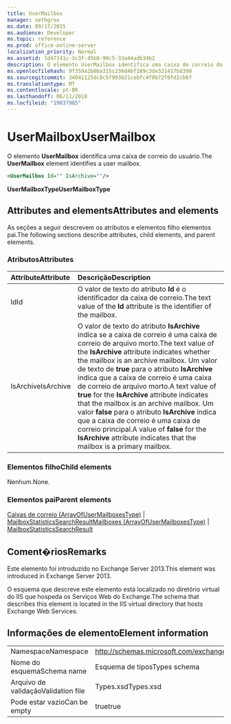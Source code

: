 ```yaml
---
title: UserMailbox
manager: sethgros
ms.date: 09/17/2015
ms.audience: Developer
ms.topic: reference
ms.prod: office-online-server
localization_priority: Normal
ms.assetid: 1d47141c-3c3f-45b8-90c5-33a44adb34b2
description: O elemento UserMailbox identifica uma caixa de correio do usuário.
ms.openlocfilehash: 9f359a2b0ba315c236d4bf189c3de321417bd390
ms.sourcegitcommit: 34041125dc8c5f993b21cebfc4f8b72f0fd2cb6f
ms.translationtype: MT
ms.contentlocale: pt-BR
ms.lasthandoff: 06/11/2018
ms.locfileid: "19837985"
---
```

# <a name="usermailbox"></a><span data-ttu-id="66e2e-103">UserMailbox</span><span class="sxs-lookup"><span data-stu-id="66e2e-103">UserMailbox</span></span>

<span data-ttu-id="66e2e-104">O elemento **UserMailbox** identifica uma caixa de correio do usuário.</span><span class="sxs-lookup"><span data-stu-id="66e2e-104">The **UserMailbox** element identifies a user mailbox.</span></span> 
  
```XML
<UserMailbox Id="" IsArchive=""/>
```

 <span data-ttu-id="66e2e-105">**UserMailboxType**</span><span class="sxs-lookup"><span data-stu-id="66e2e-105">**UserMailboxType**</span></span>
## <a name="attributes-and-elements"></a><span data-ttu-id="66e2e-106">Attributes and elements</span><span class="sxs-lookup"><span data-stu-id="66e2e-106">Attributes and elements</span></span>

<span data-ttu-id="66e2e-107">As seções a seguir descrevem os atributos e elementos filho elementos pai.</span><span class="sxs-lookup"><span data-stu-id="66e2e-107">The following sections describe attributes, child elements, and parent elements.</span></span>
  
### <a name="attributes"></a><span data-ttu-id="66e2e-108">Atributos</span><span class="sxs-lookup"><span data-stu-id="66e2e-108">Attributes</span></span>

|<span data-ttu-id="66e2e-109">**Attribute**</span><span class="sxs-lookup"><span data-stu-id="66e2e-109">**Attribute**</span></span>|<span data-ttu-id="66e2e-110">**Descrição**</span><span class="sxs-lookup"><span data-stu-id="66e2e-110">**Description**</span></span>|
|:-----|:-----|
|<span data-ttu-id="66e2e-111">Id</span><span class="sxs-lookup"><span data-stu-id="66e2e-111">Id</span></span>  <br/> |<span data-ttu-id="66e2e-112">O valor de texto do atributo **Id** é o identificador da caixa de correio.</span><span class="sxs-lookup"><span data-stu-id="66e2e-112">The text value of the **Id** attribute is the identifier of the mailbox.</span></span>  <br/> |
|<span data-ttu-id="66e2e-113">IsArchive</span><span class="sxs-lookup"><span data-stu-id="66e2e-113">IsArchive</span></span>  <br/> |<span data-ttu-id="66e2e-114">O valor de texto do atributo **IsArchive** indica se a caixa de correio é uma caixa de correio de arquivo morto.</span><span class="sxs-lookup"><span data-stu-id="66e2e-114">The text value of the **IsArchive** attribute indicates whether the mailbox is an archive mailbox.</span></span> <span data-ttu-id="66e2e-115">Um valor de texto de **true** para o atributo **IsArchive** indica que a caixa de correio é uma caixa de correio de arquivo morto.</span><span class="sxs-lookup"><span data-stu-id="66e2e-115">A text value of **true** for the **IsArchive** attribute indicates that the mailbox is an archive mailbox.</span></span> <span data-ttu-id="66e2e-116">Um valor **false** para o atributo **IsArchive** indica que a caixa de correio é uma caixa de correio principal.</span><span class="sxs-lookup"><span data-stu-id="66e2e-116">A value of **false** for the **IsArchive** attribute indicates that the mailbox is a primary mailbox.</span></span>  <br/> |
   
### <a name="child-elements"></a><span data-ttu-id="66e2e-117">Elementos filho</span><span class="sxs-lookup"><span data-stu-id="66e2e-117">Child elements</span></span>

<span data-ttu-id="66e2e-118">Nenhum.</span><span class="sxs-lookup"><span data-stu-id="66e2e-118">None.</span></span>
  
### <a name="parent-elements"></a><span data-ttu-id="66e2e-119">Elementos pai</span><span class="sxs-lookup"><span data-stu-id="66e2e-119">Parent elements</span></span>

<span data-ttu-id="66e2e-120">[Caixas de correio (ArrayOfUserMailboxesType)](mailboxes-arrayofusermailboxestype.md) | [MailboxStatisticsSearchResult](mailboxstatisticssearchresult.md)</span><span class="sxs-lookup"><span data-stu-id="66e2e-120">[Mailboxes (ArrayOfUserMailboxesType)](mailboxes-arrayofusermailboxestype.md) | [MailboxStatisticsSearchResult](mailboxstatisticssearchresult.md)</span></span>
  
## <a name="remarks"></a><span data-ttu-id="66e2e-121">Coment�rios</span><span class="sxs-lookup"><span data-stu-id="66e2e-121">Remarks</span></span>

<span data-ttu-id="66e2e-122">Este elemento foi introduzido no Exchange Server 2013.</span><span class="sxs-lookup"><span data-stu-id="66e2e-122">This element was introduced in Exchange Server 2013.</span></span>
  
<span data-ttu-id="66e2e-123">O esquema que descreve este elemento está localizado no diretório virtual do IIS que hospeda os Serviços Web do Exchange.</span><span class="sxs-lookup"><span data-stu-id="66e2e-123">The schema that describes this element is located in the IIS virtual directory that hosts Exchange Web Services.</span></span>
  
## <a name="element-information"></a><span data-ttu-id="66e2e-124">Informações de elemento</span><span class="sxs-lookup"><span data-stu-id="66e2e-124">Element information</span></span>

|||
|:-----|:-----|
|<span data-ttu-id="66e2e-125">Namespace</span><span class="sxs-lookup"><span data-stu-id="66e2e-125">Namespace</span></span>  <br/> |http://schemas.microsoft.com/exchange/services/2006/types  <br/> |
|<span data-ttu-id="66e2e-126">Nome do esquema</span><span class="sxs-lookup"><span data-stu-id="66e2e-126">Schema name</span></span>  <br/> |<span data-ttu-id="66e2e-127">Esquema de tipos</span><span class="sxs-lookup"><span data-stu-id="66e2e-127">Types schema</span></span>  <br/> |
|<span data-ttu-id="66e2e-128">Arquivo de validação</span><span class="sxs-lookup"><span data-stu-id="66e2e-128">Validation file</span></span>  <br/> |<span data-ttu-id="66e2e-129">Types.xsd</span><span class="sxs-lookup"><span data-stu-id="66e2e-129">Types.xsd</span></span>  <br/> |
|<span data-ttu-id="66e2e-130">Pode estar vazio</span><span class="sxs-lookup"><span data-stu-id="66e2e-130">Can be empty</span></span>  <br/> |<span data-ttu-id="66e2e-131">true</span><span class="sxs-lookup"><span data-stu-id="66e2e-131">true</span></span>  <br/> |
   

